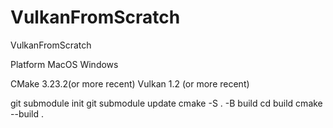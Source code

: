 # VulkanFromScratch
VulkanFromScratch

Platform MacOS Windows

CMake 3.23.2(or more recent)
Vulkan 1.2 (or more recent)

git submodule init
git submodule update
cmake -S . -B build
cd build
cmake --build .
